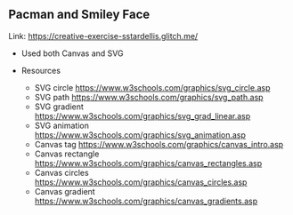 ## Pacman and Smiley Face
Link: https://creative-exercise-sstardellis.glitch.me/

- Used both Canvas and SVG

- Resources
  - SVG circle https://www.w3schools.com/graphics/svg_circle.asp
  - SVG path https://www.w3schools.com/graphics/svg_path.asp
  - SVG gradient https://www.w3schools.com/graphics/svg_grad_linear.asp
  - SVG animation https://www.w3schools.com/graphics/svg_animation.asp
  - Canvas tag https://www.w3schools.com/graphics/canvas_intro.asp
  - Canvas rectangle https://www.w3schools.com/graphics/canvas_rectangles.asp
  - Canvas circles https://www.w3schools.com/graphics/canvas_circles.asp
  - Canvas gradient https://www.w3schools.com/graphics/canvas_gradients.asp
